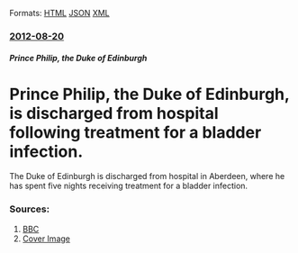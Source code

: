 
Formats: [HTML](/news/2012/08/20/prince-philip-the-duke-of-edinburgh-is-discharged-from-hospital-following-treatment-for-a-bladder-infection.html)  [JSON](/news/2012/08/20/prince-philip-the-duke-of-edinburgh-is-discharged-from-hospital-following-treatment-for-a-bladder-infection.json)  [XML](/news/2012/08/20/prince-philip-the-duke-of-edinburgh-is-discharged-from-hospital-following-treatment-for-a-bladder-infection.xml)  

### [2012-08-20](/news/2012/08/20/index.md)

##### Prince Philip, the Duke of Edinburgh
# Prince Philip, the Duke of Edinburgh, is discharged from hospital following treatment for a bladder infection. 

The Duke of Edinburgh is discharged from hospital in Aberdeen, where he has spent five nights receiving treatment for a bladder infection.


### Sources:

1. [BBC](http://www.bbc.co.uk/news/uk-19317991)
1. [Cover Image](https://ichef-1.bbci.co.uk/news/1024/media/images/62380000/jpg/_62380132_015751889-1.jpg)
